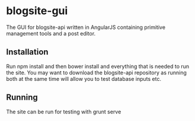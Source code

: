blogsite-gui
============

The GUI for blogsite-api written in AngularJS containing primitive management tools and a post editor.


Installation
------------

Run npm install and then bower install and everything that is needed to run the site. You may want to download the blogsite-api repository as running both at the same time will allow you to test database inputs etc.



Running
-------
The site can be run for testing with grunt serve

